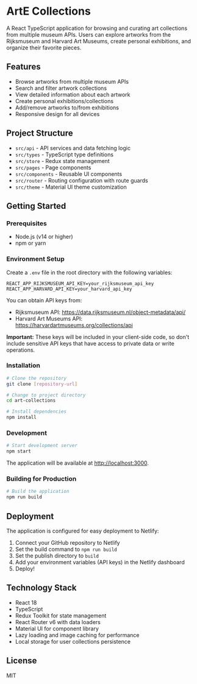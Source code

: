 # ArtE Collections

A React TypeScript application for browsing and curating art collections from multiple museum APIs. Users can explore artworks from the Rijksmuseum and Harvard Art Museums, create personal exhibitions, and organize their favorite pieces.

## Features

- Browse artworks from multiple museum APIs
- Search and filter artwork collections
- View detailed information about each artwork
- Create personal exhibitions/collections 
- Add/remove artworks to/from exhibitions
- Responsive design for all devices

## Project Structure

- `src/api` - API services and data fetching logic
- `src/types` - TypeScript type definitions
- `src/store` - Redux state management
- `src/pages` - Page components
- `src/components` - Reusable UI components
- `src/router` - Routing configuration with route guards
- `src/theme` - Material UI theme customization

## Getting Started

### Prerequisites

- Node.js (v14 or higher)
- npm or yarn

### Environment Setup

Create a `.env` file in the root directory with the following variables:

```
REACT_APP_RIJKSMUSEUM_API_KEY=your_rijksmuseum_api_key
REACT_APP_HARVARD_API_KEY=your_harvard_api_key
```

You can obtain API keys from:
- Rijksmuseum API: https://data.rijksmuseum.nl/object-metadata/api/
- Harvard Art Museums API: https://harvardartmuseums.org/collections/api

**Important:** These keys will be included in your client-side code, so don't include sensitive API keys that have access to private data or write operations.

### Installation

```bash
# Clone the repository
git clone [repository-url]

# Change to project directory
cd art-collections

# Install dependencies
npm install
```

### Development

```bash
# Start development server
npm start
```

The application will be available at [http://localhost:3000](http://localhost:3000).

### Building for Production

```bash
# Build the application
npm run build
```

## Deployment

The application is configured for easy deployment to Netlify:

1. Connect your GitHub repository to Netlify
2. Set the build command to `npm run build`
3. Set the publish directory to `build`
4. Add your environment variables (API keys) in the Netlify dashboard
5. Deploy!

## Technology Stack

- React 18
- TypeScript
- Redux Toolkit for state management
- React Router v6 with data loaders
- Material UI for component library
- Lazy loading and image caching for performance
- Local storage for user collections persistence

## License

MIT
